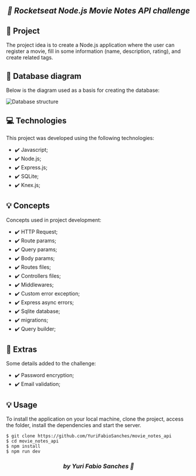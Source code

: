 ## <p align="center"><i>🚀 Rocketseat Node.js Movie Notes API challenge</i></p>

<h2 id="project">📁 Project</h2>

The project idea is to create a Node.js application where the user can register a movie, fill in some information (name, description, rating), and create related tags.

<h2 id="structure">📌 Database diagram</h2>

Below is the diagram used as a basis for creating the database:

![Database structure](https://github.com/YuriFabioSanches/movie_notes_api/assets/58032581/4f764066-66d7-43b8-b6c4-b37f3b632969)

<h2 id="technologies">💻 Technologies</h2>

This project was developed using the following technologies:

- ✔️ Javascript;
- ✔️ Node.js;
- ✔️ Express.js;
- ✔️ SQLite;
- ✔️ Knex.js;

<h2 id="concepts">💡 Concepts</h2>

Concepts used in project development:

- ✔️ HTTP Request;
- ✔️ Route params;
- ✔️ Query params;
- ✔️ Body params;
- ✔️ Routes files;
- ✔️ Controllers files;
- ✔️ Middlewares;
- ✔️ Custom error exception;
- ✔️ Express async errors;
- ✔️ Sqlite database;
- ✔️ migrations;
- ✔️ Query builder;

<h2 id="extras">🔖 Extras</h2>

Some details added to the challenge:

- ✔️ Password encryption;
- ✔️ Email validation;

<h2 id="usage">💡 Usage</h2>

To install the application on your local machine, clone the project, access the folder, install the dependencies and start the server.

```
$ git clone https://github.com/YuriFabioSanches/movie_notes_api
$ cd movie_notes_api
$ npm install
$ npm run dev
```

### <p align="center"><i>by Yuri Fabio Sanches 👀</i></p>
